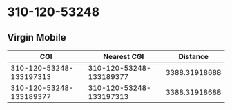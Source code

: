# 310-120-53248
## Virgin Mobile


| CGI | Nearest CGI | Distance |
|-----|-------------|----------|
| 310-120-53248-133197313 | 310-120-53248-133189377 | 3388.31918688 |
| 310-120-53248-133189377 | 310-120-53248-133197313 | 3388.31918688 |
